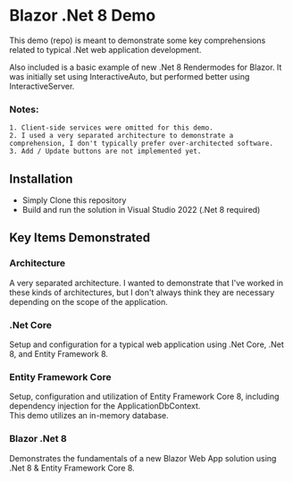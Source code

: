 # Blazor .Net 8 Demo

This demo (repo) is meant to demonstrate some key comprehensions related to typical .Net web application development.

Also included is a basic example of new .Net 8 Rendermodes for Blazor. It was initially set using InteractiveAuto, but performed better using InteractiveServer.

### Notes:
    1. Client-side services were omitted for this demo.
    2. I used a very separated architecture to demonstrate a comprehension, I don't typically prefer over-architected software.
    3. Add / Update buttons are not implemented yet.
    
## Installation 
- Simply Clone this repository
- Build and run the solution in Visual Studio 2022 (.Net 8 required)

## Key Items Demonstrated
### Architecture
A very separated architecture. I wanted to demonstrate that I've worked in these kinds of architectures, 
but I don't always think they are necessary depending on the scope of the application.

### .Net Core
Setup and configuration for a typical web application using .Net Core, .Net 8, and Entity Framework 8.

### Entity Framework Core
Setup, configuration and utilization of Entity Framework Core 8, including dependency injection for the ApplicationDbContext.
<br />
This demo utilizes an in-memory database.

### Blazor .Net 8
Demonstrates the fundamentals of a new Blazor Web App solution using .Net 8 & Entity Framework Core 8.
